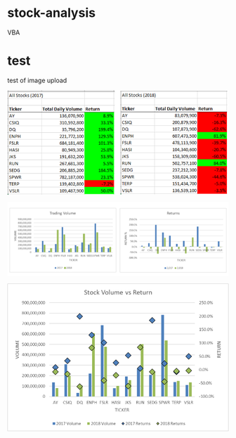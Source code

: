 # stock-analysis
VBA
# test
test of image upload

![2017_2018 Results](https://github.com/honoruru/stock-analysis/blob/main/2017_2018%20Results.png)



![Volume and Returns](https://github.com/honoruru/stock-analysis/blob/main/Volume_Returns%20sideXside.png)



![Volume and Return overlaid](https://github.com/honoruru/stock-analysis/blob/main/Volume_Returns.png)


